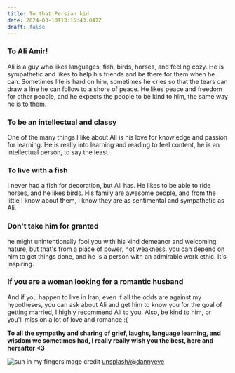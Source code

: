 ```yaml
---
title: To that Persian kid
date: 2024-03-10T13:15:43.047Z
draft: false
---
```


### To Ali Amir!

Ali is a guy who likes languages, fish, birds, horses, and feeling cozy. He is sympathetic and likes to help his friends and be there for them when he can. Sometimes life is hard on him, sometimes he cries so that the tears can draw a line he can follow to a shore of peace. He likes peace and freedom for other people, and he expects the people to be kind to him, the same way he is to them.

### To be an intellectual and classy

One of the many things I like about Ali is his love for knowledge and passion for learning. He is really into learning and reading to feel content, he is an intellectual person, to say the least.

### To live with a fish

I never had a fish for decoration, but Ali has. He likes to be able to ride horses, and he likes birds. His family are awesome people, and from the little I know about them, I know they are as sentimental and sympathetic as Ali.

### Don't take him for granted

he might unintentionally fool you with his kind demeanor and welcoming nature, but that's from a place of power, not weakness. you can depend on him to get things done, and he is a person with an admirable work ethic. It's inspiring.

### If you are a woman looking for a romantic husband

And if you happen to live in Iran, even if all the odds are against my hypotheses, you can ask about Ali and get him to know you for the goal of getting married, I highly recommend Ali to you. Also, be kind to him, or you'll miss on a lot of love and romance :(

**To all the sympathy and sharing of grief, laughs, language learning, and wisdom we sometimes had, I really really wish you the best, here and hereafter \<3**

![sun in my fingers](https://images.unsplash.com/photo-1532911557891-d12f6b98dddc?ixlib=rb-4.0.3\&q=85\&fm=jpg\&crop=entropy\&cs=srgb\&w=640)Image credit [unsplash/@dannyeve](https://unsplash.com/@dannyeve)
